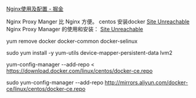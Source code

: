 [Nginx使用及配置 - 掘金](https://juejin.cn/post/6898200676611358733)

Nginx Proxy Manger 比 Nginx 方便。
centos 安装docker [Site Unreachable](https://blog.fanjunyang.zone/archives/docker-install)
Nginx Proxy Manager 的使用和安装： [Site Unreachable](https://blog.fanjunyang.zone/archives/nginx-proxy-manager)

yum remove docker docker-common docker-selinux  
  
sudo yum install -y yum-utils device-mapper-persistent-data lvm2  
  
yum-config-manager --add-repo < https://download.docker.com/linux/centos/docker-ce.repo  
  
sudo yum-config-manager --add-repo <http://mirrors.aliyun.com/docker-ce/linux/centos/docker-ce.repo>  
  
